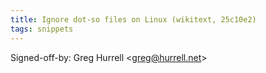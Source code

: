 ```yaml
---
title: Ignore dot-so files on Linux (wikitext, 25c10e2)
tags: snippets
---
```


Signed-off-by: Greg Hurrell &lt;greg@hurrell.net&gt;
